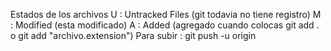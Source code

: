Estados de los archivos
 U : Untracked Files (git todavia no tiene registro)
 M : Modified (esta modificado)
 A : Added (agregado cuando colocas git add . o git add "archivo.extension")
 Para subir : git push -u origin
 
